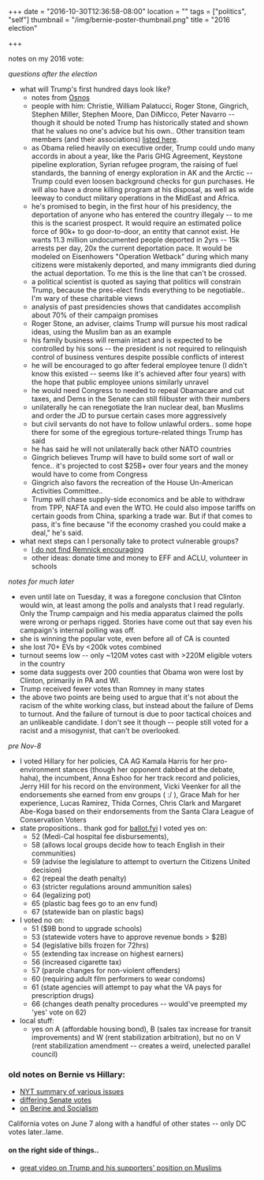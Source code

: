 +++
date = "2016-10-30T12:36:58-08:00"
location = ""
tags = ["politics", "self"]
thumbnail = "/img/bernie-poster-thumbnail.png"
title = "2016 election"

+++

notes on my 2016 vote:

<!--more-->

*questions after the election*

* what will Trump's first hundred days look like?
  * notes from [Osnos](http://www.newyorker.com/magazine/2016/09/26/president-trumps-first-term)
  * people with him: Christie, William Palatucci, Roger Stone, Gingrich, Stephen Miller,
  Stephen Moore, Dan DiMicco, Peter Navarro --
  though it should be noted Trump has historically stated and shown
  that he values no one's advice but his own..
  Other transition team members (and their associations) [listed here](https://theintercept.com/2016/11/08/trump-transition-lobbyists/).
  * as Obama relied heavily on executive order, Trump could undo many accords in about a year,
  like the Paris GHG Agreement, Keystone pipeline exploration, Syrian refugee program,
  the raising of fuel standards, the banning of energy exploration in AK and the Arctic --
  Trump could even loosen background checks for gun purchases.
  He will also have a drone killing program at his disposal,
  as well as wide leeway to conduct military operations in the MidEast and Africa.
  * he's promised to begin, in the first hour of his presidency,
  the deportation of anyone who has entered the country illegaly -- to me this is the scariest prospect.
  It would require an estimated police force of 90k+ to go door-to-door, an entity that cannot exist.
  He wants 11.3 million undocumented people deported in 2yrs -- 15k arrests per day,
  20x the current deportation pace.
  It would be modeled on Eisenhowers "Operation Wetback"
  during which many citizens were mistakenly deported,
  and many immigrants died during the actual deportation.
  To me this is the line that can't be crossed.
  * a political scientist is quoted as saying that politics will constrain Trump,
  because the pres-elect finds everything to be negotiable.. I'm wary of these charitable views
  * analysis of past presidencies shows that candidates accomplish about 70% of their campaign promises
  * Roger Stone, an adviser, claims Trump will pursue his most radical ideas,
  using the Muslim ban as an example
  * his family business will remain intact and is expected to be controlled by his sons --
  the president is not required to relinquish control of business ventures despite possible conflicts of interest
  * he will be encouraged to go after federal employee tenure
  (I didn't know this existed -- seems like it's achieved after four years)
  with the hope that public employee unions similarly unravel
  * he would need Congress to needed to repeal Obamacare and cut taxes,
  and Dems in the Senate can still filibuster with their numbers
  * unilaterally he can renegotiate the Iran nuclear deal, ban Muslims
  and order the JD to pursue certain cases more aggressively
  * but civil servants do not have to follow unlawful orders..
  some hope there for some of the egregious torture-related things Trump has said
  * he has said he will not unilaterally back other NATO countries
  * Gingrich believes Trump will have to build some sort of wall or fence..
  it's projected to cost $25B+ over four years and the money would have to come from Congress
  * Gingrich also favors the recreation of the House Un-American Activities Committee..
  * Trump will chase supply-side economics and be able to withdraw from TPP, NAFTA and even the WTO.
  He could also impose tariffs on certain goods from China, sparking a trade war.
  But if that comes to pass, it's fine because "if the economy crashed you could make a deal," he's said.
* what next steps can I personally take to protect vulnerable groups?
  * [I do not find Remnick encouraging](http://www.newyorker.com/news/news-desk/an-american-tragedy-donald-trump)
  * other ideas: donate time and money to EFF and ACLU, volunteer in schools


*notes for much later*

* even until late on Tuesday, it was a foregone conclusion that Clinton would win,
at least among the polls and analysts that I read regularly.
Only the Trump campaign and his media apparatus claimed the polls were wrong or perhaps rigged.
Stories have come out that say even his campaign's internal polling was off.
* she is winning the popular vote, even before all of CA is counted
* she lost 70+ EVs by <200k votes combined
* turnout seems low -- only ~120M votes cast with >220M eligible voters in the country
* some data suggests over 200 counties that Obama won were lost by Clinton, primarily in PA and WI.
* Trump received fewer votes than Romney in many states
* the above two points are being used to argue that
it's not about the racism of the white working class, but instead about the failure of Dems to turnout.
And the failure of turnout is due to poor tactical choices and an unlikeable candidate.
I don't see it though -- people still voted for a racist and a misogynist, that can't be overlooked.


*pre Nov-8*

* I voted Hillary for her policies,
CA AG Kamala Harris for her pro-environment stances (though her opponent dabbed at the debate, haha),
the incumbent, Anna Eshoo for her track record and policies,
Jerry Hill for his record on the environment,
Vicki Veenker for all the endorsements she earned from env groups ( :/ ),
Grace Mah for her experience,
Lucas Ramirez, Thida Cornes, Chris Clark and Margaret Abe-Koga
based on their endorsements from the Santa Clara League of Conservation Voters
* state propositions.. thank god for [ballot.fyi](https://ballot.fyi) I voted yes on:
  * 52 (Medi-Cal hospital fee disbursements),
  * 58 (allows local groups decide how to teach English in their communities)
  * 59 (advise the legislature to attempt to overturn the Citizens United decision)
  * 62 (repeal the death penalty)
  * 63 (stricter regulations around ammunition sales)
  * 64 (legalizing pot)
  * 65 (plastic bag fees go to an env fund)
  * 67 (statewide ban on plastic bags)
* I voted no on:
  * 51 ($9B bond to upgrade schools)
  * 53 (statewide voters have to approve revenue bonds > $2B)
  * 54 (legislative bills frozen for 72hrs)
  * 55 (extending tax increase on highest earners)
  * 56 (increased cigarette tax)
  * 57 (parole changes for non-violent offenders)
  * 60 (requiring adult film performers to wear condoms)
  * 61 (state agencies will attempt to pay what the VA pays for prescription drugs)
  * 66 (changes death penalty procedures -- would've preempted my 'yes' vote on 62)
* local stuff:
  * yes on A (affordable housing bond), B (sales tax increase for transit improvements)
  and W (rent stabilization arbitration),
  but no on V (rent stabilization amendment -- creates a weird, unelected parallel council)


### old notes on Bernie vs Hillary:

* [NYT summary of various issues](http://www.nytimes.com/interactive/2016/us/elections/candidates-on-the-issues.html)
* [differing Senate votes](http://www.nytimes.com/2015/05/28/upshot/the-senate-votes-that-divided-hillary-clinton-and-bernie-sanders.html)
* [on Berine and Socialism](http://www.vox.com/2015/10/14/9530787/socialism-history-explained)

California votes on June 7 along with a handful of other states -- only DC votes later..lame.


#### on the right side of things..

* [great video on Trump and his supporters' position on Muslims](http://www.vox.com/2016/2/10/10956978/donald-trump-terrifying)
